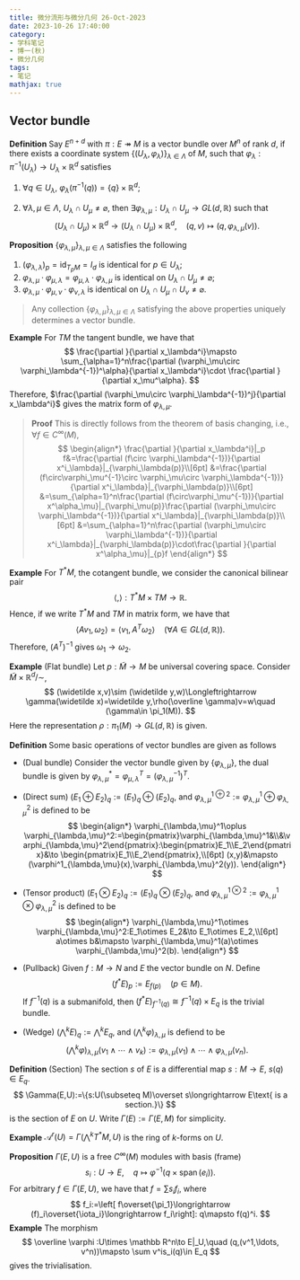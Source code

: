 ```yaml
---
title: 微分流形与微分几何 26-Oct-2023
date: 2023-10-26 17:40:00
category: 
- 学科笔记
- 博一(秋)
- 微分几何
tags: 
- 笔记
mathjax: true
---
```


## Vector bundle

**Definition** Say $E^{n+d}$ with $\pi:E\twoheadrightarrow M$ is a vector bundle over $M^n$ of rank $d$, if there exists a coordinate system $\{(U_\lambda,\varphi_\lambda)\}_{\lambda\in \Lambda}$ of $M$, such that $\varphi_\lambda:\pi^{-1}(U_\lambda)\to U_\lambda\times \mathbb R^d$ satisfies

1. $\forall q\in U_\lambda$, $\varphi _\lambda(\pi^{-1}(q))=\{q\}\times \mathbb R^d$;

2. $\forall \lambda,\mu\in \Lambda$, $U_\lambda\cap U_\mu\neq\varnothing$, then $\exists \varphi_{\lambda,\mu}:U_\lambda\cap U_\mu\to GL(d,\mathbb R)$ such that
   $$
   (U_\lambda\cap U_\mu)\times \mathbb R^d\to (U_\lambda\cap U_\mu)\times \mathbb R^d,\quad (q,v)\mapsto (q,\varphi_{\lambda,\mu}(v)).
   $$

**Proposition** $\{\varphi_{\lambda,\mu}\}_{\lambda,\mu\in \Lambda}$ satisfies the following

1. $(\varphi_{\lambda,\lambda})_p=\mathrm{id}_{T_{p}M}= I_d$ is identical for $p\in U_\lambda$;
2. $\varphi_{\lambda,\mu}\cdot \varphi_{\mu,\lambda}=\varphi_{\mu,\lambda}\cdot \varphi_{\lambda,\mu}$ is identical on $U_\lambda\cap U_\mu\neq \varnothing$;
3. $\varphi_{\lambda,\mu}\cdot \varphi_{\mu,\nu}\cdot \varphi _{\nu,\lambda}$ is identical on $U_\lambda\cap U_\mu\cap U_\nu\neq \varnothing$. 

> Any collection $\{\varphi_{\lambda,\mu}\}_{\lambda,\mu\in \Lambda}$ satisfying the above properties uniquely determines a vector bundle. 

**Example** For $TM$ the tangent bundle, we have that
$$
\frac{\partial }{\partial x_\lambda^i}\mapsto \sum_{\alpha=1}^n\frac{\partial (\varphi_\mu\circ \varphi_\lambda^{-1})^\alpha}{\partial x_\lambda^i}\cdot \frac{\partial }{\partial x_\mu^\alpha}.
$$
Therefore, $\frac{\partial (\varphi_\mu\circ \varphi_\lambda^{-1})^j}{\partial x_\lambda^i}$ gives the matrix form of $\varphi_{\lambda,\mu}$. 

> **Proof** This is directly follows from the theorem of basis changing, i.e., $\forall f\in C^\infty(M)$, 
> $$
> \begin{align*}
> \frac{\partial }{\partial x_\lambda^i}|_p f&=\frac{\partial (f\circ \varphi_\lambda^{-1})}{\partial x^i_\lambda}|_{\varphi_\lambda(p)}\\[6pt]
> &=\frac{\partial (f\circ\varphi_\mu^{-1}\circ \varphi_\mu\circ  \varphi_\lambda^{-1})}{\partial x^i_\lambda}|_{\varphi_\lambda(p)}\\[6pt]
> &=\sum_{\alpha=1}^n\frac{\partial (f\circ\varphi_\mu^{-1})}{\partial x^\alpha_\mu}|_{\varphi_\mu(p)}\frac{\partial (\varphi_\mu\circ  \varphi_\lambda^{-1})}{\partial x^i_\lambda}|_{\varphi_\lambda(p)}\\[6pt]
> &=\sum_{\alpha=1}^n\frac{\partial (\varphi_\mu\circ  \varphi_\lambda^{-1})}{\partial x^i_\lambda}|_{\varphi_\lambda(p)}\cdot\frac{\partial }{\partial x^\alpha_\mu}|_{p}f
> \end{align*}
> $$

**Example** For $T^\ast M$, the cotangent bundle, we consider the canonical bilinear pair
$$
\langle,\rangle:T^\ast M\times TM\to \mathbb R.
$$
Hence, if we write $T^\ast M$ and $TM$ in matrix form, we have that
$$
\langle Av_1,\omega_2\rangle =\langle v_1,A^T\omega _2\rangle\quad (\forall A\in GL(d,\mathbb R)).
$$
Therefore, $(A^T)^{-1}$ gives $\omega_1\to \omega_2$. 

**Example** (Flat bundle) Let $p:\widetilde M\to M$ be universal covering space. Consider $\widetilde M\times \mathbb R^d/\sim$, 
$$
(\widetilde x,v)\sim (\widetilde y,w)\Longleftrightarrow \gamma(\widetilde x)=\widetilde y,\rho(\overline \gamma)v=w\quad (\gamma\in \pi_1(M)).
$$
Here the representation $\rho:\pi_1(M)\to GL(d,\mathbb R)$ is given. 

**Definition** Some basic operations of vector bundles are given as follows

* (Dual bundle) Consider the vector bundle given by $\{\varphi_{\lambda,\mu}\}$, the dual bundle is given by $\varphi_{\lambda,\mu}^\ast =\varphi_{\mu,\lambda}^T=(\varphi_{\lambda,\mu}^{-1})^T$. 

* (Direct sum) $(E_1\oplus E_2)_q:=(E_1)_q\oplus (E_2)_q$, and $\varphi_{\lambda,\mu}^{1\oplus 2}:=\varphi_{\lambda,\mu}^1\oplus \varphi_{\lambda,\mu}^2$ is defined to be
  $$
  \begin{align*}
  \varphi_{\lambda,\mu}^1\oplus \varphi_{\lambda,\mu}^2:=\begin{pmatrix}\varphi_{\lambda,\mu}^1&\\&\varphi_{\lambda,\mu}^2\end{pmatrix}:\begin{pmatrix}E_1\\E_2\end{pmatrix}&\to \begin{pmatrix}E_1\\E_2\end{pmatrix},\\[6pt]
  (x,y)&\mapsto (\varphi^1_{\lambda,\mu}(x),\varphi_{\lambda,\mu}^2(y)).
  \end{align*}
  $$

* (Tensor product) $(E_1\otimes E_2)_q:=(E_1)_q\otimes (E_2)_q$, and $\varphi_{\lambda,\mu}^{1\otimes 2}:=\varphi_{\lambda,\mu}^1\otimes \varphi_{\lambda,\mu}^2$ is defined to be
  $$
  \begin{align*}
  \varphi_{\lambda,\mu}^1\otimes \varphi_{\lambda,\mu}^2:E_1\otimes E_2&\to E_1\otimes E_2,\\[6pt]
  a\otimes b&\mapsto \varphi_{\lambda,\mu}^1(a)\otimes \varphi_{\lambda,\mu}^2(b).
  \end{align*}
  $$

* (Pullback) Given $f:M\to N$ and $E$ the vector bundle on $N$. Define 
  $$
  (f^\ast E)_p:=E_{f(p)}\quad (p\in M).
  $$
  If $f^{-1}(q)$ is a submanifold, then $(f^\ast E)_{f^{-1}(q)}\cong f^{-1}(q)\times E_q$ is the trivial bundle. 

* (Wedge) $(\bigwedge^ kE)_q:=\bigwedge ^k E_q$, and $(\bigwedge ^k\varphi)_{\lambda,\mu}$ is defiend to be 
  $$
  \left(\bigwedge ^k\varphi\right)_{\lambda,\mu}(v_1\wedge \cdots \wedge v_k):=\varphi_{\lambda,\mu}(v_1)\wedge \cdots \wedge \varphi_{\lambda,\mu}(v_n).
  $$

**Definition** (Section) The section $s$ of $E$ is a differential map $s:M\to E$, $s(q)\in E_q$.
$$
\Gamma(E,U):=\{s:U(\subseteq M)\overset s\longrightarrow E\text{ is a section.}\}
$$
is the section of $E$ on $U$. Write $\Gamma(E):=\Gamma(E,M)$ for simplicity. 

**Example** $\mathscr A^r(U)=\Gamma(\bigwedge ^k T^\ast M,U)$ is the ring of $k$-forms on $U$. 

**Proposition** $\Gamma(E,U)$ is a free $C^\infty(M)$ modules with basis (frame)
$$
s_i:U\to E, \quad q\mapsto \varphi^{-1}(q\times \operatorname{span}(e_i)).
$$
For arbitrary $f\in \Gamma(E,U)$, we have that $f=\sum s_i f_i$, where 
$$
f_i:=\left[ f\overset{\pi_1}\longrightarrow (f)_i\overset{\iota_i}\longrightarrow f_i\right]: q\mapsto f(q)^i.
$$
**Example** The morphism
$$
\overline \varphi :U\times \mathbb R^n\to E|_U,\quad (q,(v^1,\ldots, v^n))\mapsto \sum v^is_i(q)\in E_q
$$
gives the trivialisation. 
